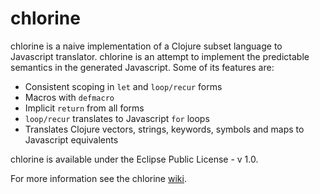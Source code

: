 # chlorine

chlorine is a naive implementation of a Clojure subset language to Javascript translator. chlorine is an attempt to implement the predictable semantics in the generated Javascript. Some of its features are:

* Consistent scoping in ``let`` and ``loop/recur`` forms
* Macros with ``defmacro``
* Implicit ``return`` from all forms
* ``loop/recur`` translates to Javascript ``for`` loops
* Translates Clojure vectors, strings, keywords, symbols and maps to Javascript equivalents

chlorine is available under the Eclipse Public License - v 1.0.

For more information see the chlorine [wiki](https://github.com/kriyative/chlorine/wiki).
